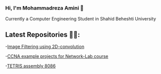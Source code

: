 ### Hi, I'm Mohammadreza Amini 👋
Currently a Computer Engineering Student in Shahid Beheshti University

## Latest Repositories ✍🏻:
-[Image Filtering using 2D-convolution](https://github.com/mrezaamini/Image-Filtering-using-2D-convolution)

-[CCNA example projects for Network-Lab course](https://github.com/mrezaamini/CCNA-exampleProjects-NetworkLabCourse)

-[TETRIS assembly 8086](https://github.com/mrezaamini/Tetris-8086Assembly)


